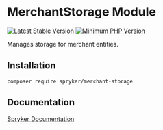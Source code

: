 # MerchantStorage Module
[![Latest Stable Version](https://poser.pugx.org/spryker/merchant-storage/v/stable.svg)](https://packagist.org/packages/spryker/merchant-storage)
[![Minimum PHP Version](https://img.shields.io/badge/php-%3E%3D%208.3-8892BF.svg)](https://php.net/)

Manages storage for merchant entities.

## Installation

```
composer require spryker/merchant-storage
```

## Documentation

[Spryker Documentation](https://docs.spryker.com)
